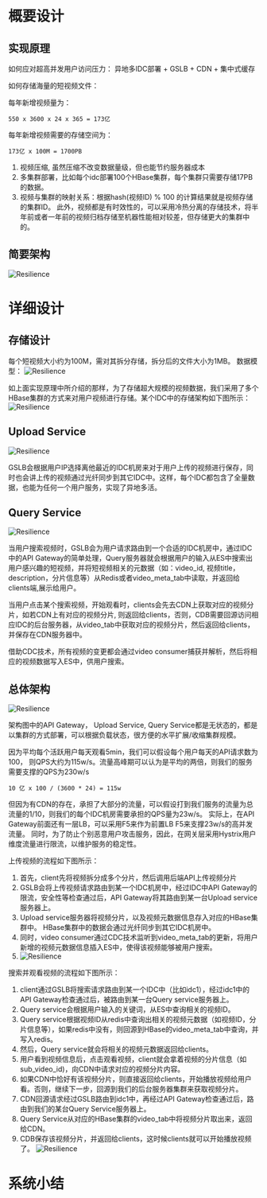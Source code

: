 # 概要设计
## 实现原理
如何应对超高并发用户访问压力：
异地多IDC部署 + GSLB + CDN + 集中式缓存

如何存储海量的短视频文件：

每年新增视频量为：
```shell
550 x 3600 x 24 x 365 = 173亿
```
每年新增视频需要的存储空间为：
```shell
173亿 x 100M = 1700PB
```
1. 视频压缩, 虽然压缩不改变数据量级，但也能节约服务器成本
2. 多集群部署，比如每个idc部署100个HBase集群，每个集群只需要存储17PB的数据。 
3. 视频与集群的映射关系：根据hash(视频ID) % 100 的计算结果就是视频存储的集群ID。
此外，视频都是有时效性的，可以采用冷热分离的存储技术，将半年前或者一年前的视频归档存储至机器性能相对较差，但存储更大的集群中的。

## 简要架构
![Resilience](./../pictures/short_video/brief.drawio.png)

# 详细设计
## 存储设计
每个短视频大小约为100M，需对其拆分存储，拆分后的文件大小为1MB。
数据模型：
![Resilience](./../pictures/short_video/er.drawio.png)

如上面实现原理中所介绍的那样，为了存储超大规模的视频数据，我们采用了多个HBase集群的方式来对用户视频进行存储。某个IDC中的存储架构如下图所示：
![Resilience](./../pictures/short_video/db.drawio.png)


## Upload Service
![Resilience](./../pictures/short_video/upload.drawio.png)

GSLB会根据用户IP选择离他最近的IDC机房来对于用户上传的视频进行保存，同时也会讲上传的视频通过光纤同步到其它IDC中。这样，每个IDC都包含了全量数据，也能为任何一个用户服务，实现了异地多活。

## Query Service
![Resilience](./../pictures/short_video/query.drawio.png)

当用户搜索视频时，GSLB会为用户请求路由到一个合适的IDC机房中，通过IDC中的API Gateway的简单处理，Query服务器就会根据用户的输入从ES中搜索出用户感兴趣的短视频，并将短视频相关的元数据（如：video_id, 视频title，description，分片信息等）从Redis或者video_meta_tab中读取，并返回给clients端,展示给用户。

当用户点击某个搜索视频，开始观看时，clients会先去CDN上获取对应的视频分片，如若CDN上有对应的视频分片, 则返回给clients，否则，CDB需要回源访问相应IDC的后台服务器，从video_tab中获取对应的视频分片，然后返回给clients，并保存在CDN服务器中。

借助CDC技术，所有视频的变更都会通过video consumer捕获并解析，然后将相应的视频数据写入ES中，供用户搜索。

## 总体架构
![Resilience](./../pictures/short_video/final.drawio.png)

架构图中的API Gateway， Upload Service, Query Service都是无状态的，都是以集群的方式部署，可以根据负载状态，很方便的水平扩展/收缩集群规模。


因为平均每个活跃用户每天观看5min，我们可以假设每个用户每天的API请求数为100， 则QPS大约为115w/s。流量高峰期可以认为是平均的两倍，则我们的服务需要支撑的QPS为230w/s
```shell
10 亿 x 100 / (3600 * 24) = 115w
```
但因为有CDN的存在，承担了大部分的流量，可以假设打到我们服务的流量为总流量的1/10，则我们的每个IDC机房需要承担的QPS量为23w/s。
实际上，在API Gateway前面还有一层LB，可以采用F5来作为前置LB F5来支撑23w/s的高并发流量。
同时，为了防止个别恶意用户攻击服务，因此，在网关层采用Hystrix用户维度流量进行限流，以维护服务的稳定性。


上传视频的流程如下图所示：
1. 首先，client先将视频拆分成多个分片，然后调用后端API上传视频分片
2. GSLB会将上传视频请求路由到某一个IDC机房中，经过IDC中API Gateway的限流，安全性等检查通过后，API Gateway将其路由到某一台Upload service 服务器上。
3. Upload service服务器将视频分片，以及视频元数据信息存入对应的HBase集群中。 HBase集群中的数据会通过光纤同步到其它IDC机房中。
4. 同时，video consumer通过CDC技术监听到video_meta_tab的更新，将用户新增的视频元数据信息插入ES中，使得该视频能够被用户搜索。
5. ![Resilience](./../pictures/short_video/upload_flow.drawio.png)



搜索并观看视频的流程如下图所示：
1. client通过GSLB将搜索请求路由到某一个IDC中（比如idc1），经过idc1中的API Gateway检查通过后，被路由到某一台Query service服务器上。
2. Query service会根据用户输入的关键词，从ES中查询相关的视频ID。
3. Query service根据视频ID从redis中查询出相关的视频元数据（如视频ID，分片信息等），如果redis中没有，则回源到HBase的video_meta_tab中查询，并写入redis。
4. 然后，Query service就会将相关的视频元数据返回给clients。
5. 用户看到视频信息后，点击观看视频，client就会拿着视频的分片信息（如sub_video_id)，向CDN中请求对应的视频分片内容。
6. 如果CDN中恰好有该视频分片，则直接返回给clients，开始播放视频给用户看。否则，继续下一步，回源到我们的后台服务器集群来获取视频分片。
7. CDN回源请求经过GSLB路由到idc1中，再经过API Gateway检查通过后，路由到我们的某台Query Service服务器上。
8. Query Service从对应的HBase集群的video_tab中将视频分片取出来，返回给CDN。
9. CDB保存该视频分片，并返回给clients，这时候clients就可以开始播放视频了。
![Resilience](./../pictures/short_video/search_watch_flow.drawio.png)


# 系统小结


